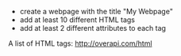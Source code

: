 <ul>
    <li>
    create a webpage with the title "My Webpage"
    </li>
    <li>
    add at least 10 different HTML tags
    </li>
    <li>
    add at least 2 different attributes to each tag
    </li>
</ul>
A list of HTML tags: <a href="http://overapi.com/html" target="_blank">http://overapi.com/html</a>